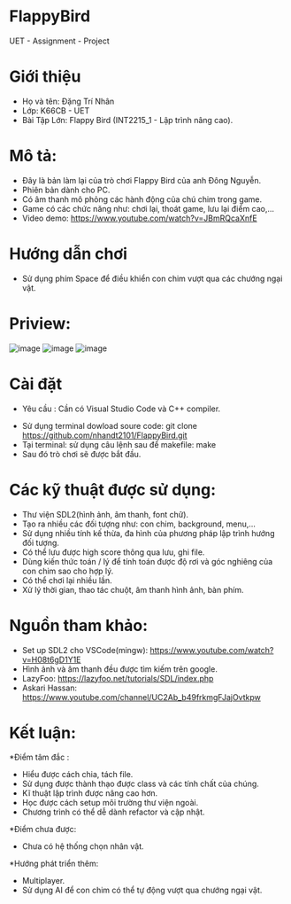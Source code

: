 # FlappyBird
UET - Assignment - Project
# Giới thiệu
- Họ và tên: Đặng Trí Nhân 
- Lớp: K66CB - UET
- Bài Tập Lớn: Flappy Bird (INT2215_1 - Lập trình nâng cao).
# Mô tả:
- Đây là bản làm lại của trò chơi Flappy Bird của anh Đông Nguyễn.
- Phiên bản dành cho PC.
- Có âm thanh mô phỏng các hành động của chú chim trong game.
- Game có các chức năng như: chơi lại, thoát game, lưu lại điểm cao,...
- Video demo: https://www.youtube.com/watch?v=JBmRQcaXnfE
# Hướng dẫn chơi
- Sử dụng phím Space để điều khiển con chim vượt qua các chướng ngại vật.
# Priview:
![image](https://user-images.githubusercontent.com/100189455/169855197-c2543c68-dacb-4a0c-b001-8805b9f00182.png)
![image](https://user-images.githubusercontent.com/100189455/169855575-ca813a8b-303a-477c-bb0f-a6ff0dd9241e.png)
![image](https://user-images.githubusercontent.com/100189455/169856097-862eb975-0354-4b28-8c83-2935f5b778da.png)
# Cài đặt
* Yêu cầu : Cần có Visual Studio Code và C++ compiler.
- Sử dụng terminal dowload soure code: git clone https://github.com/nhandt2101/FlappyBird.git
- Tại terminal: sử dụng câu lệnh sau để makefile: make
- Sau đó trò chơi sẽ được bắt đầu.

# Các kỹ thuật được sử dụng:
- Thư viện SDL2(hình ảnh, âm thanh, font chữ).
- Tạo ra nhiều các đối tượng như: con chim, background, menu,...
- Sử dụng nhiều tính kế thừa, đa hình của phương pháp lập trình hướng đối tượng. 
- Có thể lưu được high score thông qua lưu, ghi file.
- Dùng kiến thức toán / lý để tính toán được độ rơi và góc nghiêng của con chim sao cho hợp lý.
- Có thể chơi lại nhiều lần.
- Xử lý thời gian, thao tác chuột, âm thanh hình ảnh, bàn phím.

# Nguồn tham khảo:
- Set up SDL2 cho VSCode(mingw): https://www.youtube.com/watch?v=H08t6gD1Y1E
- Hình ảnh và âm thanh đều được tìm kiếm trên google.
- LazyFoo: https://lazyfoo.net/tutorials/SDL/index.php
- Askari Hassan: https://www.youtube.com/channel/UC2Ab_b49frkmgFJajOvtkpw

# Kết luận:
*Điểm tâm đắc :
- Hiểu được cách chia, tách file.
- Sử dụng được thành thạo được class và các tính chất của chúng.
- Kĩ thuật lập trình được nâng cao hơn.
- Học được cách setup môi trường thư viện ngoài.
- Chương trình có thể dễ dành refactor và cập nhật.

*Điểm chưa được:
- Chưa có hệ thống chọn nhân vật.

*Hướng phát triển thêm:
- Multiplayer.
- Sử dụng AI để con chim có thể tự động vượt qua chướng ngại vật.

